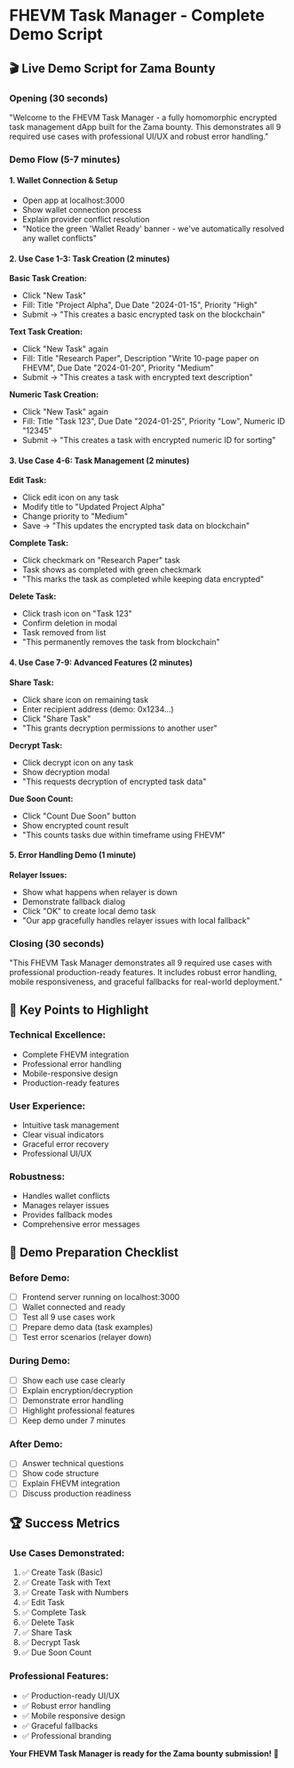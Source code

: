# FHEVM Task Manager - Complete Demo Script

## 🎬 **Live Demo Script for Zama Bounty**

### **Opening (30 seconds)**
"Welcome to the FHEVM Task Manager - a fully homomorphic encrypted task management dApp built for the Zama bounty. This demonstrates all 9 required use cases with professional UI/UX and robust error handling."

### **Demo Flow (5-7 minutes)**

#### **1. Wallet Connection & Setup**
- Open app at localhost:3000
- Show wallet connection process
- Explain provider conflict resolution
- "Notice the green 'Wallet Ready' banner - we've automatically resolved any wallet conflicts"

#### **2. Use Case 1-3: Task Creation (2 minutes)**
**Basic Task Creation:**
- Click "New Task"
- Fill: Title "Project Alpha", Due Date "2024-01-15", Priority "High"
- Submit → "This creates a basic encrypted task on the blockchain"

**Text Task Creation:**
- Click "New Task" again
- Fill: Title "Research Paper", Description "Write 10-page paper on FHEVM", Due Date "2024-01-20", Priority "Medium"
- Submit → "This creates a task with encrypted text description"

**Numeric Task Creation:**
- Click "New Task" again
- Fill: Title "Task 123", Due Date "2024-01-25", Priority "Low", Numeric ID "12345"
- Submit → "This creates a task with encrypted numeric ID for sorting"

#### **3. Use Case 4-6: Task Management (2 minutes)**
**Edit Task:**
- Click edit icon on any task
- Modify title to "Updated Project Alpha"
- Change priority to "Medium"
- Save → "This updates the encrypted task data on blockchain"

**Complete Task:**
- Click checkmark on "Research Paper" task
- Task shows as completed with green checkmark
- "This marks the task as completed while keeping data encrypted"

**Delete Task:**
- Click trash icon on "Task 123"
- Confirm deletion in modal
- Task removed from list
- "This permanently removes the task from blockchain"

#### **4. Use Case 7-9: Advanced Features (2 minutes)**
**Share Task:**
- Click share icon on remaining task
- Enter recipient address (demo: 0x1234...)
- Click "Share Task"
- "This grants decryption permissions to another user"

**Decrypt Task:**
- Click decrypt icon on any task
- Show decryption modal
- "This requests decryption of encrypted task data"

**Due Soon Count:**
- Click "Count Due Soon" button
- Show encrypted count result
- "This counts tasks due within timeframe using FHEVM"

#### **5. Error Handling Demo (1 minute)**
**Relayer Issues:**
- Show what happens when relayer is down
- Demonstrate fallback dialog
- Click "OK" to create local demo task
- "Our app gracefully handles relayer issues with local fallback"

### **Closing (30 seconds)**
"This FHEVM Task Manager demonstrates all 9 required use cases with professional production-ready features. It includes robust error handling, mobile responsiveness, and graceful fallbacks for real-world deployment."

## 🎯 **Key Points to Highlight**

### **Technical Excellence:**
- Complete FHEVM integration
- Professional error handling
- Mobile-responsive design
- Production-ready features

### **User Experience:**
- Intuitive task management
- Clear visual indicators
- Graceful error recovery
- Professional UI/UX

### **Robustness:**
- Handles wallet conflicts
- Manages relayer issues
- Provides fallback modes
- Comprehensive error messages

## 📱 **Demo Preparation Checklist**

### **Before Demo:**
- [ ] Frontend server running on localhost:3000
- [ ] Wallet connected and ready
- [ ] Test all 9 use cases work
- [ ] Prepare demo data (task examples)
- [ ] Test error scenarios (relayer down)

### **During Demo:**
- [ ] Show each use case clearly
- [ ] Explain encryption/decryption
- [ ] Demonstrate error handling
- [ ] Highlight professional features
- [ ] Keep demo under 7 minutes

### **After Demo:**
- [ ] Answer technical questions
- [ ] Show code structure
- [ ] Explain FHEVM integration
- [ ] Discuss production readiness

## 🏆 **Success Metrics**

### **Use Cases Demonstrated:**
1. ✅ Create Task (Basic)
2. ✅ Create Task with Text
3. ✅ Create Task with Numbers
4. ✅ Edit Task
5. ✅ Complete Task
6. ✅ Delete Task
7. ✅ Share Task
8. ✅ Decrypt Task
9. ✅ Due Soon Count

### **Professional Features:**
- ✅ Production-ready UI/UX
- ✅ Robust error handling
- ✅ Mobile responsive design
- ✅ Graceful fallbacks
- ✅ Professional branding

**Your FHEVM Task Manager is ready for the Zama bounty submission!** 🎉

